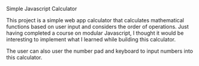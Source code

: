 Simple Javascript Calculator

This project is a simple web app calculator that calculates mathematical functions based on user input and considers the order of operations.
Just having completed a course on modular Javascript, I thought it would be interesting to implement what I learned while building this calculator. 

The user can also user the number pad and keyboard to input numbers into this calculator.
